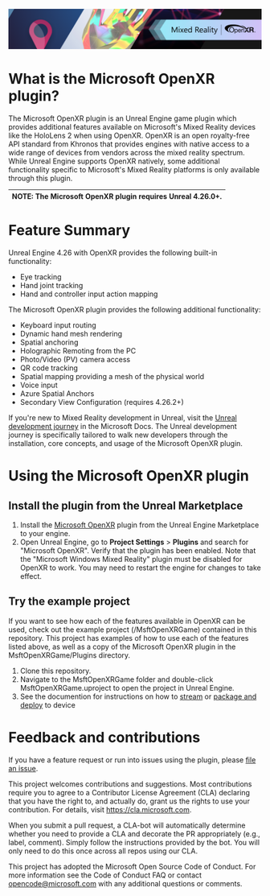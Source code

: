![Microsoft OpenXR for Unreal Engine](Docs/Images/Banner.png)

# What is the Microsoft OpenXR plugin?
The Microsoft OpenXR plugin is an Unreal Engine game plugin which provides additional features
available on Microsoft's Mixed Reality devices like the HoloLens 2 when using OpenXR.
OpenXR is an open royalty-free API standard from Khronos that provides engines with native access to
a wide range of devices from vendors across the mixed reality spectrum. While Unreal Engine supports
OpenXR natively, some additional functionality specific to Microsoft's Mixed Reality platforms is
only available through this plugin.

| NOTE: The Microsoft OpenXR plugin requires **Unreal 4.26.0+**. |
| --- |

# Feature Summary

Unreal Engine 4.26 with OpenXR provides the following built-in functionality:
* Eye tracking
* Hand joint tracking
* Hand and controller input action mapping

The Microsoft OpenXR plugin provides the following additional functionality:
* Keyboard input routing
* Dynamic hand mesh rendering
* Spatial anchoring
* Holographic Remoting from the PC
* Photo/Video (PV) camera access
* QR code tracking
* Spatial mapping providing a mesh of the physical world
* Voice input
* Azure Spatial Anchors
* Secondary View Configuration (requires 4.26.2+)

If you're new to Mixed Reality development in Unreal, visit the
[Unreal development journey](https://docs.microsoft.com/windows/mixed-reality/unreal-development-overview)
in the Microsoft Docs. The Unreal development journey is specifically tailored to walk new developers
through the installation, core concepts, and usage of the Microsoft OpenXR plugin.

# Using the Microsoft OpenXR plugin

## Install the plugin from the Unreal Marketplace

1. Install the [Microsoft OpenXR](https://www.unrealengine.com/marketplace/product/ef8930ca860148c498b46887da196239) plugin from the Unreal Engine Marketplace to your engine. 
1. Open Unreal Engine, go to **Project Settings** > **Plugins** and search for "Microsoft OpenXR". Verify that the plugin has been enabled. Note that the "Microsoft Windows Mixed Reality" plugin must be disabled for OpenXR to work. You may need to restart the engine for changes to take effect. 

## Try the example project

If you want to see how each of the features available in OpenXR can be used, check out the example project (/MsftOpenXRGame) contained in this repository. This project has examples of how to use each of the features listed above, as well as a copy of the Microsoft OpenXR plugin in the MsftOpenXRGame/Plugins directory. 

1. Clone this repository.
2. Navigate to the MsftOpenXRGame folder and double-click MsftOpenXRGame.uproject to open the project in Unreal Engine. 
3. See the documention for instructions on how to [stream](https://docs.microsoft.com/en-us/windows/mixed-reality/develop/unreal/unreal-streaming?tabs=openxr) or [package and deploy](https://docs.microsoft.com/en-us/windows/mixed-reality/develop/unreal/unreal-deploying) to device

# Feedback and contributions
If you have a feature request or run into issues using the plugin, please [file an issue](https://github.com/microsoft/Microsoft-OpenXR-Unreal/issues). 

This project welcomes contributions and suggestions. Most contributions require you to agree to a Contributor License Agreement (CLA) declaring that you have the right to, and actually do, grant us the rights to use your contribution. For details, visit https://cla.microsoft.com.

When you submit a pull request, a CLA-bot will automatically determine whether you need to provide a CLA and decorate the PR appropriately (e.g., label, comment). Simply follow the instructions provided by the bot. You will only need to do this once across all repos using our CLA.

This project has adopted the Microsoft Open Source Code of Conduct. For more information see the Code of Conduct FAQ or contact opencode@microsoft.com with any additional questions or comments.